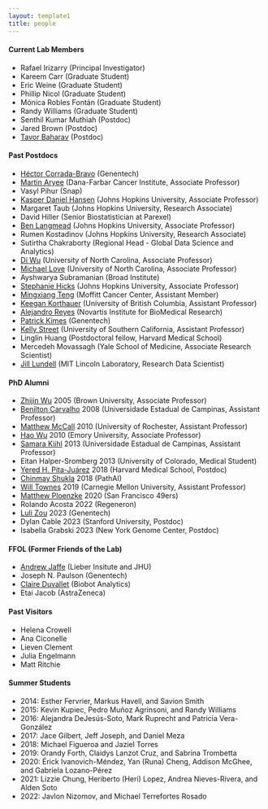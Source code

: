 ```yaml
---
layout: template1
title: people
---
```


#### Current Lab Members

- Rafael Irizarry (Principal Investigator)
- Kareem Carr (Graduate Student)
- Eric Weine (Graduate Student)
- Phillip Nicol (Graduate Student)
- Mónica Robles Fontán (Graduate Student)
- Randy Williams (Graduate Student)
- Senthil Kumar Muthiah (Postdoc)
- Jared Brown (Postdoc)
- [Tavor Baharav](https://tavorb.com) (Postdoc)

#### Past Postdocs

- [Héctor Corrada-Bravo](http://www.hcbravo.org/) (Genentech)
- [Martin Aryee](http://aryee.mgh.harvard.edu/) (Dana-Farbar Cancer Institute, Associate Professor)
- Vasyl Pihur (Snap)
- [Kasper Daniel Hansen](https://www.hansenlab.org/) (Johns Hopkins University, Associate Professor)
- Margaret Taub (Johns Hopkins University, Research Associate)
- David Hiller (Senior Biostatistician at Parexel)
- [Ben Langmead](http://www.langmead-lab.org/) (Johns Hopkins University, Associate Professor)
- Rumen Kostadinov (Johns Hopkins University, Research Associate)
- Sutirtha Chakraborty (Regional Head - Global Data Science and Analytics)
- [Di Wu](http://diwulab.web.unc.edu/) (University of North Carolina, Associate Professor)
- [Michael Love](https://mikelove.github.io/) (University of North Carolina, Associate Professor)
- Ayshwarya Subramanian (Broad Institute)
- [Stephanie Hicks](http://www.stephaniehicks.com/) (Johns Hopkins University, Associate Professor)
- [Mingxiang Teng](https://tengmx.github.io/) (Moffitt Cancer Center, Assistant Member)
- [Keegan Korthauer](http://kkorthauer.org/) (University of British Columbia, Assistant Professor)
- [Alejandro Reyes](http://alejandroreyes.org/) (Novartis Institute for BioMedical Research)
- [Patrick Kimes](https://www.pkimes.com/) (Genentech)
- [Kelly Street](https://kellystreet.org/) (University of Southern California, Assistant Professor)
- Linglin Huang (Postdoctoral fellow, Harvard Medical School)
- Mercedeh Movassagh (Yale School of Medicine, Associate Research Scientist)
- [Jill Lundell](www.jilllundell.com) (MIT Lincoln Laboratory, Research Data Scientist)

#### PhD Alumni

- [Zhijin Wu](http://www.stat.brown.edu/zwu/) 2005 (Brown University, Associate Professor)
- [Benilton Carvalho](https://scholar.google.com/citations?hl=es&user=44vQTS4AAAAJ) 2008 (Universidade Estadual de Campinas, Assistant Professor)
- [Matthew McCall](https://mnmccall.com/) 2010 (University of Rochester, Assistant Professor)
- [Hao Wu](http://www.haowulab.org/) 2010 (Emory University, Associate Professor)
- [Samara Kiihl](https://samarafk.github.io/) 2013 (Universidade Estadual de Campinas, Assistant Professor)
- Eitan Halper-Sromberg 2013 (University of Colorado, Medical Student)
- [Yered H. Pita-Juárez](https://yeredh.github.io) 2018 (Harvard Medical School, Postdoc)
- [Chinmay Shukla](https://cshukla.github.io/) 2018 (PathAI)
- [Will Townes](https://willtownes.github.io/) 2019 (Carnegie Mellon University, Assistant Professor)
- [Matthew Ploenzke](https://twitter.com/mploenzke) 2020 (San Francisco 49ers)
- Rolando Acosta 2022 (Regeneron)
- [Luli Zou](https://lulizou.github.io) 2023 (Genentech)
- Dylan Cable 2023 (Stanford University, Postdoc)
- Isabella Grabski 2023 (New York Genome Center, Postdoc)


#### FFOL (Former Friends of the Lab)

- [Andrew Jaffe](http://aejaffe.com/) (Lieber Insitute and JHU)
- Joseph N. Paulson (Genentech)
- [Claire Duvallet](https://cduvallet.github.io/) (Biobot Analytics)
- Etai Jacob (AstraZeneca)

#### Past Visitors 

- Helena Crowell
- Ana Ciconelle
- Lieven Clement
- Julia Engelmann
- Matt Ritchie

#### Summer Students

- 2014: Esther Fervrier, Markus Havell, and  Savion Smith
- 2015: Kevin Kupiec, Pedro Mu&ntilde;oz Agrinsoni, and Randy Williams
- 2016: Alejandra DeJesús-Soto, Mark Ruprecht and Patricia Vera-González
- 2017: Jace Gilbert, Jeff Joseph, and Daniel Meza
- 2018: Michael Figueroa and Jaziel Torres
- 2019: Orandy Forth, Claidys Lanzot Cruz, and Sabrina Trombetta 
- 2020: Érick Ivanovich-Méndez, Yan (Runa) Cheng, Addison McGhee, and Gabriela Lozano-Pérez
- 2021: Lizzie Chung, Heriberto (Heri) Lopez, Andrea Nieves-Rivera, and Alden Soto
- 2022: Javlon Nizomov, and Michael Terrefortes Rosado


